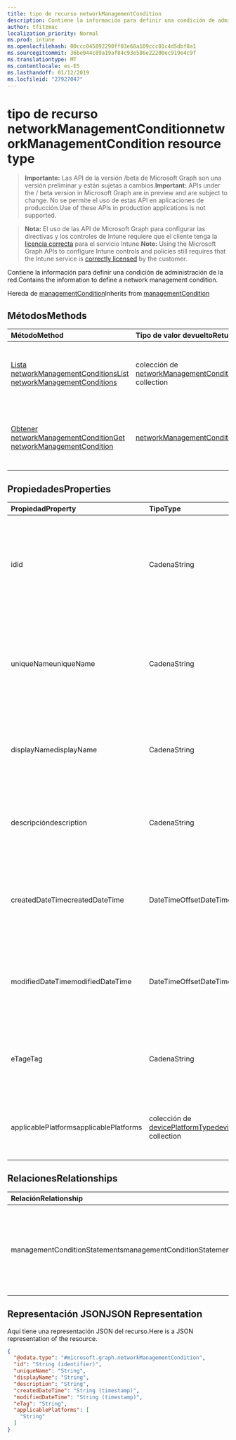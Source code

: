 ```yaml
---
title: tipo de recurso networkManagementCondition
description: Contiene la información para definir una condición de administración de la red.
author: tfitzmac
localization_priority: Normal
ms.prod: intune
ms.openlocfilehash: 00ccc045892290ff03e68a109ccc01c4d5dbf8a1
ms.sourcegitcommit: 36be044c89a19af84c93e586e22200ec919e4c9f
ms.translationtype: MT
ms.contentlocale: es-ES
ms.lasthandoff: 01/12/2019
ms.locfileid: "27927047"
---
```

# <a name="networkmanagementcondition-resource-type"></a><span data-ttu-id="1bab9-103">tipo de recurso networkManagementCondition</span><span class="sxs-lookup"><span data-stu-id="1bab9-103">networkManagementCondition resource type</span></span>

> <span data-ttu-id="1bab9-104">**Importante:** Las API de la versión /beta de Microsoft Graph son una versión preliminar y están sujetas a cambios.</span><span class="sxs-lookup"><span data-stu-id="1bab9-104">**Important:** APIs under the / beta version in Microsoft Graph are in preview and are subject to change.</span></span> <span data-ttu-id="1bab9-105">No se permite el uso de estas API en aplicaciones de producción.</span><span class="sxs-lookup"><span data-stu-id="1bab9-105">Use of these APIs in production applications is not supported.</span></span>

> <span data-ttu-id="1bab9-106">**Nota:** El uso de las API de Microsoft Graph para configurar las directivas y los controles de Intune requiere que el cliente tenga la [licencia correcta](https://go.microsoft.com/fwlink/?linkid=839381) para el servicio Intune.</span><span class="sxs-lookup"><span data-stu-id="1bab9-106">**Note:** Using the Microsoft Graph APIs to configure Intune controls and policies still requires that the Intune service is [correctly licensed](https://go.microsoft.com/fwlink/?linkid=839381) by the customer.</span></span>

<span data-ttu-id="1bab9-107">Contiene la información para definir una condición de administración de la red.</span><span class="sxs-lookup"><span data-stu-id="1bab9-107">Contains the information to define a network management condition.</span></span>

<span data-ttu-id="1bab9-108">Hereda de [managementCondition](../resources/intune-fencing-managementcondition.md)</span><span class="sxs-lookup"><span data-stu-id="1bab9-108">Inherits from [managementCondition](../resources/intune-fencing-managementcondition.md)</span></span>

## <a name="methods"></a><span data-ttu-id="1bab9-109">Métodos</span><span class="sxs-lookup"><span data-stu-id="1bab9-109">Methods</span></span>
|<span data-ttu-id="1bab9-110">Método</span><span class="sxs-lookup"><span data-stu-id="1bab9-110">Method</span></span>|<span data-ttu-id="1bab9-111">Tipo de valor devuelto</span><span class="sxs-lookup"><span data-stu-id="1bab9-111">Return Type</span></span>|<span data-ttu-id="1bab9-112">Descripción</span><span class="sxs-lookup"><span data-stu-id="1bab9-112">Description</span></span>|
|:---|:---|:---|
|[<span data-ttu-id="1bab9-113">Lista networkManagementConditions</span><span class="sxs-lookup"><span data-stu-id="1bab9-113">List networkManagementConditions</span></span>](../api/intune-fencing-networkmanagementcondition-list.md)|<span data-ttu-id="1bab9-114">colección de [networkManagementCondition](../resources/intune-fencing-networkmanagementcondition.md)</span><span class="sxs-lookup"><span data-stu-id="1bab9-114">[networkManagementCondition](../resources/intune-fencing-networkmanagementcondition.md) collection</span></span>|<span data-ttu-id="1bab9-115">Propiedades de la lista y relaciones de los objetos [networkManagementCondition](../resources/intune-fencing-networkmanagementcondition.md) .</span><span class="sxs-lookup"><span data-stu-id="1bab9-115">List properties and relationships of the [networkManagementCondition](../resources/intune-fencing-networkmanagementcondition.md) objects.</span></span>|
|[<span data-ttu-id="1bab9-116">Obtener networkManagementCondition</span><span class="sxs-lookup"><span data-stu-id="1bab9-116">Get networkManagementCondition</span></span>](../api/intune-fencing-networkmanagementcondition-get.md)|[<span data-ttu-id="1bab9-117">networkManagementCondition</span><span class="sxs-lookup"><span data-stu-id="1bab9-117">networkManagementCondition</span></span>](../resources/intune-fencing-networkmanagementcondition.md)|<span data-ttu-id="1bab9-118">Leer las propiedades y las relaciones del objeto [networkManagementCondition](../resources/intune-fencing-networkmanagementcondition.md) .</span><span class="sxs-lookup"><span data-stu-id="1bab9-118">Read properties and relationships of the [networkManagementCondition](../resources/intune-fencing-networkmanagementcondition.md) object.</span></span>|

## <a name="properties"></a><span data-ttu-id="1bab9-119">Propiedades</span><span class="sxs-lookup"><span data-stu-id="1bab9-119">Properties</span></span>
|<span data-ttu-id="1bab9-120">Propiedad</span><span class="sxs-lookup"><span data-stu-id="1bab9-120">Property</span></span>|<span data-ttu-id="1bab9-121">Tipo</span><span class="sxs-lookup"><span data-stu-id="1bab9-121">Type</span></span>|<span data-ttu-id="1bab9-122">Descripción</span><span class="sxs-lookup"><span data-stu-id="1bab9-122">Description</span></span>|
|:---|:---|:---|
|<span data-ttu-id="1bab9-123">id</span><span class="sxs-lookup"><span data-stu-id="1bab9-123">id</span></span>|<span data-ttu-id="1bab9-124">Cadena</span><span class="sxs-lookup"><span data-stu-id="1bab9-124">String</span></span>|<span data-ttu-id="1bab9-125">Identificador único de la condición de administración.</span><span class="sxs-lookup"><span data-stu-id="1bab9-125">Unique identifier for the management condition.</span></span> <span data-ttu-id="1bab9-126">Valor asignado al crear generada por el sistema.</span><span class="sxs-lookup"><span data-stu-id="1bab9-126">System generated value assigned when created.</span></span> <span data-ttu-id="1bab9-127">Se hereda de [managementCondition](../resources/intune-fencing-managementcondition.md)</span><span class="sxs-lookup"><span data-stu-id="1bab9-127">Inherited from [managementCondition](../resources/intune-fencing-managementcondition.md)</span></span>|
|<span data-ttu-id="1bab9-128">uniqueName</span><span class="sxs-lookup"><span data-stu-id="1bab9-128">uniqueName</span></span>|<span data-ttu-id="1bab9-129">Cadena</span><span class="sxs-lookup"><span data-stu-id="1bab9-129">String</span></span>|<span data-ttu-id="1bab9-130">Nombre único para la condición de administración.</span><span class="sxs-lookup"><span data-stu-id="1bab9-130">Unique name for the management condition.</span></span> <span data-ttu-id="1bab9-131">Se usa en expresiones de condición de administración.</span><span class="sxs-lookup"><span data-stu-id="1bab9-131">Used in management condition expressions.</span></span> <span data-ttu-id="1bab9-132">Se hereda de [managementCondition](../resources/intune-fencing-managementcondition.md)</span><span class="sxs-lookup"><span data-stu-id="1bab9-132">Inherited from [managementCondition](../resources/intune-fencing-managementcondition.md)</span></span>|
|<span data-ttu-id="1bab9-133">displayName</span><span class="sxs-lookup"><span data-stu-id="1bab9-133">displayName</span></span>|<span data-ttu-id="1bab9-134">Cadena</span><span class="sxs-lookup"><span data-stu-id="1bab9-134">String</span></span>|<span data-ttu-id="1bab9-135">El nombre definido de administración de la condición de administración.</span><span class="sxs-lookup"><span data-stu-id="1bab9-135">The admin defined name of the management condition.</span></span> <span data-ttu-id="1bab9-136">Se hereda de [managementCondition](../resources/intune-fencing-managementcondition.md)</span><span class="sxs-lookup"><span data-stu-id="1bab9-136">Inherited from [managementCondition](../resources/intune-fencing-managementcondition.md)</span></span>|
|<span data-ttu-id="1bab9-137">descripción</span><span class="sxs-lookup"><span data-stu-id="1bab9-137">description</span></span>|<span data-ttu-id="1bab9-138">Cadena</span><span class="sxs-lookup"><span data-stu-id="1bab9-138">String</span></span>|<span data-ttu-id="1bab9-139">El administrador define la descripción de la condición de administración.</span><span class="sxs-lookup"><span data-stu-id="1bab9-139">The admin defined description of the management condition.</span></span> <span data-ttu-id="1bab9-140">Se hereda de [managementCondition](../resources/intune-fencing-managementcondition.md)</span><span class="sxs-lookup"><span data-stu-id="1bab9-140">Inherited from [managementCondition](../resources/intune-fencing-managementcondition.md)</span></span>|
|<span data-ttu-id="1bab9-141">createdDateTime</span><span class="sxs-lookup"><span data-stu-id="1bab9-141">createdDateTime</span></span>|<span data-ttu-id="1bab9-142">DateTimeOffset</span><span class="sxs-lookup"><span data-stu-id="1bab9-142">DateTimeOffset</span></span>|<span data-ttu-id="1bab9-143">La hora en que se creó la condición de administración.</span><span class="sxs-lookup"><span data-stu-id="1bab9-143">The time the management condition was created.</span></span> <span data-ttu-id="1bab9-144">Servicio generado al lado.</span><span class="sxs-lookup"><span data-stu-id="1bab9-144">Generated service side.</span></span> <span data-ttu-id="1bab9-145">Se hereda de [managementCondition](../resources/intune-fencing-managementcondition.md)</span><span class="sxs-lookup"><span data-stu-id="1bab9-145">Inherited from [managementCondition](../resources/intune-fencing-managementcondition.md)</span></span>|
|<span data-ttu-id="1bab9-146">modifiedDateTime</span><span class="sxs-lookup"><span data-stu-id="1bab9-146">modifiedDateTime</span></span>|<span data-ttu-id="1bab9-147">DateTimeOffset</span><span class="sxs-lookup"><span data-stu-id="1bab9-147">DateTimeOffset</span></span>|<span data-ttu-id="1bab9-148">La hora en que se modificó por última vez la condición de administración.</span><span class="sxs-lookup"><span data-stu-id="1bab9-148">The time the management condition was last modified.</span></span> <span data-ttu-id="1bab9-149">Se actualizó el lado de servicio.</span><span class="sxs-lookup"><span data-stu-id="1bab9-149">Updated service side.</span></span> <span data-ttu-id="1bab9-150">Se hereda de [managementCondition](../resources/intune-fencing-managementcondition.md)</span><span class="sxs-lookup"><span data-stu-id="1bab9-150">Inherited from [managementCondition](../resources/intune-fencing-managementcondition.md)</span></span>|
|<span data-ttu-id="1bab9-151">eTag</span><span class="sxs-lookup"><span data-stu-id="1bab9-151">eTag</span></span>|<span data-ttu-id="1bab9-152">Cadena</span><span class="sxs-lookup"><span data-stu-id="1bab9-152">String</span></span>|<span data-ttu-id="1bab9-153">ETag de la condición de administración.</span><span class="sxs-lookup"><span data-stu-id="1bab9-153">ETag of the management condition.</span></span> <span data-ttu-id="1bab9-154">Se actualizó el lado de servicio.</span><span class="sxs-lookup"><span data-stu-id="1bab9-154">Updated service side.</span></span> <span data-ttu-id="1bab9-155">Se hereda de [managementCondition](../resources/intune-fencing-managementcondition.md)</span><span class="sxs-lookup"><span data-stu-id="1bab9-155">Inherited from [managementCondition](../resources/intune-fencing-managementcondition.md)</span></span>|
|<span data-ttu-id="1bab9-156">applicablePlatforms</span><span class="sxs-lookup"><span data-stu-id="1bab9-156">applicablePlatforms</span></span>|<span data-ttu-id="1bab9-157">colección de [devicePlatformType](../resources/intune-shared-deviceplatformtype.md)</span><span class="sxs-lookup"><span data-stu-id="1bab9-157">[devicePlatformType](../resources/intune-shared-deviceplatformtype.md) collection</span></span>|<span data-ttu-id="1bab9-158">Las plataformas aplicables para esta condición de administración.</span><span class="sxs-lookup"><span data-stu-id="1bab9-158">The applicable platforms for this management condition.</span></span> <span data-ttu-id="1bab9-159">Se hereda de [managementCondition](../resources/intune-fencing-managementcondition.md)</span><span class="sxs-lookup"><span data-stu-id="1bab9-159">Inherited from [managementCondition](../resources/intune-fencing-managementcondition.md)</span></span>|

## <a name="relationships"></a><span data-ttu-id="1bab9-160">Relaciones</span><span class="sxs-lookup"><span data-stu-id="1bab9-160">Relationships</span></span>
|<span data-ttu-id="1bab9-161">Relación</span><span class="sxs-lookup"><span data-stu-id="1bab9-161">Relationship</span></span>|<span data-ttu-id="1bab9-162">Tipo</span><span class="sxs-lookup"><span data-stu-id="1bab9-162">Type</span></span>|<span data-ttu-id="1bab9-163">Descripción</span><span class="sxs-lookup"><span data-stu-id="1bab9-163">Description</span></span>|
|:---|:---|:---|
|<span data-ttu-id="1bab9-164">managementConditionStatements</span><span class="sxs-lookup"><span data-stu-id="1bab9-164">managementConditionStatements</span></span>|<span data-ttu-id="1bab9-165">colección de [managementConditionStatement](../resources/intune-fencing-managementconditionstatement.md)</span><span class="sxs-lookup"><span data-stu-id="1bab9-165">[managementConditionStatement](../resources/intune-fencing-managementconditionstatement.md) collection</span></span>|<span data-ttu-id="1bab9-166">Las instrucciones de condición de administración asociadas a la condición de administración.</span><span class="sxs-lookup"><span data-stu-id="1bab9-166">The management condition statements associated to the management condition.</span></span> <span data-ttu-id="1bab9-167">Se hereda de [managementCondition](../resources/intune-fencing-managementcondition.md)</span><span class="sxs-lookup"><span data-stu-id="1bab9-167">Inherited from [managementCondition](../resources/intune-fencing-managementcondition.md)</span></span>|

## <a name="json-representation"></a><span data-ttu-id="1bab9-168">Representación JSON</span><span class="sxs-lookup"><span data-stu-id="1bab9-168">JSON Representation</span></span>
<span data-ttu-id="1bab9-169">Aquí tiene una representación JSON del recurso.</span><span class="sxs-lookup"><span data-stu-id="1bab9-169">Here is a JSON representation of the resource.</span></span>
<!-- {
  "blockType": "resource",
  "keyProperty": "id",
  "@odata.type": "microsoft.graph.networkManagementCondition"
}
-->
``` json
{
  "@odata.type": "#microsoft.graph.networkManagementCondition",
  "id": "String (identifier)",
  "uniqueName": "String",
  "displayName": "String",
  "description": "String",
  "createdDateTime": "String (timestamp)",
  "modifiedDateTime": "String (timestamp)",
  "eTag": "String",
  "applicablePlatforms": [
    "String"
  ]
}
```





